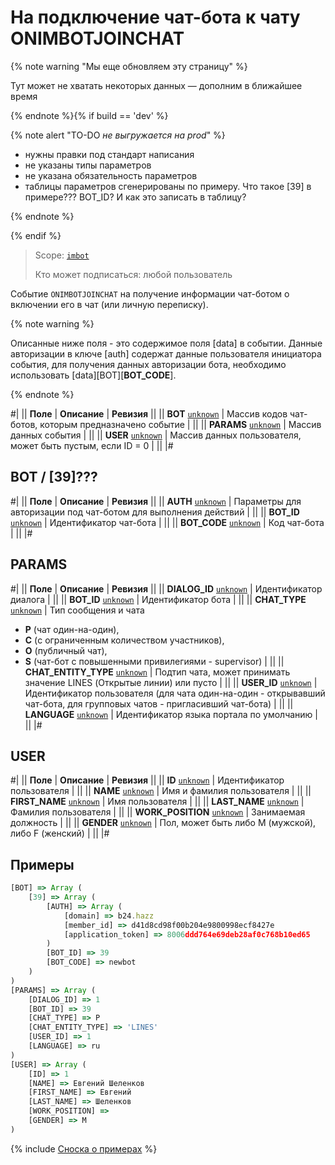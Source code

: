 # На подключение чат-бота к чату ONIMBOTJOINCHAT

{% note warning "Мы еще обновляем эту страницу" %}

Тут может не хватать некоторых данных — дополним в ближайшее время

{% endnote %}{% if build == 'dev' %}

{% note alert "TO-DO _не выгружается на prod_" %}

- нужны правки под стандарт написания
- не указаны типы параметров
- не указана обязательность параметров
- таблицы параметров сгенерированы по примеру. Что такое [39] в примере??? BOT_ID? И как это записать в таблицу?

{% endnote %}

{% endif %}

> Scope: [`imbot`](../../../scopes/permissions.md)
>
> Кто может подписаться: любой пользователь

Событие `ONIMBOTJOINCHAT` на получение информации чат-ботом о включении его в чат (или личную переписку).

{% note warning %}

Описанные ниже поля - это содержимое поля [data] в событии. Данные авторизации в ключе [auth] содержат данные пользователя инициатора события, для получения данных авторизации бота, необходимо использовать [data][BOT][__BOT_CODE__].

{% endnote %}

#|
|| **Поле** | **Описание** | **Ревизия** ||
|| **BOT** 
[`unknown`](../../../data-types.md) | Массив кодов чат-ботов, которым предназначено событие | ||
|| **PARAMS** 
[`unknown`](../../../data-types.md) | Массив данных события | ||
|| **USER** 
[`unknown`](../../../data-types.md) | Массив данных пользователя, может быть пустым, если ID = 0 | ||
|#

## BOT / [39]???

#|
|| **Поле** | **Описание** | **Ревизия** ||
|| **AUTH** 
[`unknown`](../../../data-types.md) | Параметры для авторизации под чат-ботом для выполнения действий | ||
|| **BOT_ID** 
[`unknown`](../../../data-types.md) | Идентификатор чат-бота | ||
|| **BOT_CODE** 
[`unknown`](../../../data-types.md) | Код чат-бота | ||
|#

## PARAMS

#|
|| **Поле** | **Описание** | **Ревизия** ||
|| **DIALOG_ID** 
[`unknown`](../../../data-types.md) | Идентификатор диалога | ||
|| **BOT_ID** 
[`unknown`](../../../data-types.md) | Идентификатор бота | ||
|| **CHAT_TYPE** 
[`unknown`](../../../data-types.md) | Тип сообщения и чата
- **P** (чат один-на-один),
- **C** (с ограниченным количеством участников),
- **O** (публичный чат),
- **S** (чат-бот с повышенными привилегиями - supervisor) | ||
|| **CHAT_ENTITY_TYPE** 
[`unknown`](../../../data-types.md) | Подтип чата, может принимать значение LINES (Открытые линии) или пусто  | ||
|| **USER_ID** 
[`unknown`](../../../data-types.md) | Идентификатор пользователя (для чата один-на-один - открывавший чат-бота, для групповых чатов - пригласивший чат-бота) | ||
|| **LANGUAGE** 
[`unknown`](../../../data-types.md) | Идентификатор языка портала по умолчанию | ||
|#

## USER

#|
|| **Поле** | **Описание** | **Ревизия** ||
|| **ID** 
[`unknown`](../../../data-types.md) | Идентификатор пользователя | ||
|| **NAME** 
[`unknown`](../../../data-types.md) | Имя и фамилия пользователя | ||
|| **FIRST_NAME** 
[`unknown`](../../../data-types.md) | Имя пользователя | ||
|| **LAST_NAME** 
[`unknown`](../../../data-types.md) | Фамилия пользователя | ||
|| **WORK_POSITION** 
[`unknown`](../../../data-types.md) | Занимаемая должность | ||
|| **GENDER** 
[`unknown`](../../../data-types.md) | Пол, может быть либо M (мужской), либо F (женский) | ||
|#

## Примеры

```js
[BOT] => Array (
    [39] => Array (
        [AUTH] => Array (
            [domain] => b24.hazz
            [member_id] => d41d8cd98f00b204e9800998ecf8427e
            [application_token] => 8006ddd764e69deb28af0c768b10ed65
        )
        [BOT_ID] => 39    
        [BOT_CODE] => newbot
    )
)
[PARAMS] => Array (
    [DIALOG_ID] => 1
    [BOT_ID] => 39
    [CHAT_TYPE] => P
    [CHAT_ENTITY_TYPE] => 'LINES'
    [USER_ID] => 1
    [LANGUAGE] => ru
)
[USER] => Array (
    [ID] => 1
    [NAME] => Евгений Шеленков
    [FIRST_NAME] => Евгений
    [LAST_NAME] => Шеленков
    [WORK_POSITION] =>
    [GENDER] => M
)
```

{% include [Сноска о примерах](../../../../_includes/examples.md) %}